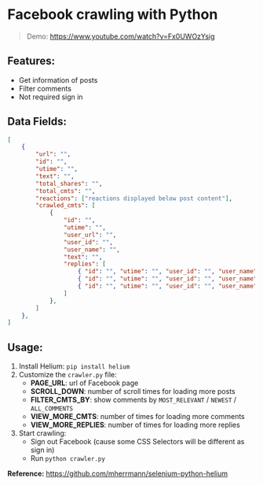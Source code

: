# Facebook crawling with Python

> Demo: https://www.youtube.com/watch?v=Fx0UWOzYsig

## Features:

-   Get information of posts
-   Filter comments
-   Not required sign in

## Data Fields:

```json
[
    {
        "url": "",
        "id": "",
        "utime": "",
        "text": "",
        "total_shares": "",
        "total_cmts": "",
        "reactions": ["reactions displayed below post content"],
        "crawled_cmts": [
            {
                "id": "",
                "utime": "",
                "user_url": "",
                "user_id": "",
                "user_name": "",
                "text": "",
                "replies": [
                    { "id": "", "utime": "", "user_id": "", "user_name": "",  "text": "" },
                    { "id": "", "utime": "", "user_id": "", "user_name": "",  "text": "" },
                    { "id": "", "utime": "", "user_id": "", "user_name": "",  "text": "" },
                ]
            },
        ]
    },
]
```
        
## Usage:

1. Install Helium: `pip install helium`
2. Customize the `crawler.py` file:
    - **PAGE_URL**: url of Facebook page
    - **SCROLL_DOWN**: number of scroll times for loading more posts 
    - **FILTER_CMTS_BY**: show comments by `MOST_RELEVANT` / `NEWEST` / `ALL_COMMENTS`
    - **VIEW_MORE_CMTS**: number of times for loading more comments
    - **VIEW_MORE_REPLIES**: number of times for loading more replies
3. Start crawling: 
    - Sign out Facebook (cause some CSS Selectors will be different as sign in)
    - Run `python crawler.py`

**Reference:** https://github.com/mherrmann/selenium-python-helium
